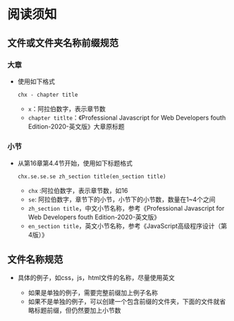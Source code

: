 # 阅读须知

## 文件或文件夹名称前缀规范

### 大章

+ 使用如下格式

  ```chx - chapter title```
  + ```x```：阿拉伯数字，表示章节数
  + ```chapter titlte```：《Professional Javascript for Web Developers fouth Edition-2020-英文版》大章原标题

### 小节

+ 从第16章第4.4节开始，使用如下标题格式

  ```chx.se.se.se zh_section title(en_section title)```

  + ```chx``` :阿拉伯数字，表示章节数，如16
  + ```se```: 阿拉伯数字，章节下的小节，小节下的小节数，数量在1~4个之间
  + ```zh_section title```，中文小节名称，参考《Professional Javascript for Web Developers fouth Edition-2020-英文版》
  + ```en_section title```，英文小节名称，参考《JavaScript高级程序设计（第4版）》

## 文件名称规范

+ 具体的例子，如css，js，html文件的名称，尽量使用英文

  + 如果是单独的例子，需要完整前缀加上例子名称
  + 如果不是单独的例子，可以创建一个包含前缀的文件夹，下面的文件就省略标题前缀，但仍然要加上小节数

  




